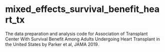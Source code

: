 # mixed_effects_survival_benefit_heart_tx
The data preparation and analysis code for Association of Transplant Center With Survival Benefit Among Adults Undergoing Heart Transplant in the United States by Parker et al, JAMA 2019.
